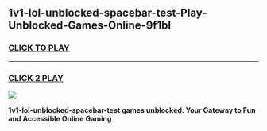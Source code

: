 
## 1v1-lol-unblocked-spacebar-test-Play-Unblocked-Games-Online-9f1bl
<h3>
<a href="https://premium76.site?title=1v1-lol-unblocked-spacebar-test&ref=25A">CLICK TO PLAY</a></h3>
<hr>

<h3>
<a href="https://premium76.site?title=1v1-lol-unblocked-spacebar-test&ref=25A">CLICK 2 PLAY</a>
  
</h3>

<a href="https://premium76.site?title=1v1-lol-unblocked-spacebar-test&ref=25A"><img src="https://clearcache.store/games.png"></a>


**1v1-lol-unblocked-spacebar-test games unblocked: Your Gateway to Fun and Accessible Online Gaming**
